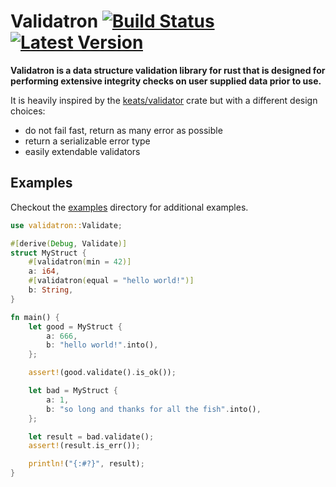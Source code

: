 # Validatron [![Build Status]][actions] [![Latest Version]][crates.io]


[Build Status]: https://img.shields.io/github/workflow/status/serde-rs/serde/CI/master
[actions]: https://github.com/serde-rs/serde/actions?query=branch%3Amaster
[Latest Version]: https://img.shields.io/crates/v/validatron.svg
[crates.io]: https://crates.io/crates/validatron


**Validatron is a data structure validation library for rust that is designed for performing extensive
integrity checks on user supplied data prior to use.**

It is heavily inspired by the [keats/validator][1] crate but with a different design choices:

- do not fail fast, return as many error as possible
- return a serializable error type
- easily extendable validators

## Examples

Checkout the [examples](/validatron/examples) directory for additional examples.

```rust
use validatron::Validate;

#[derive(Debug, Validate)]
struct MyStruct {
    #[validatron(min = 42)]
    a: i64,
    #[validatron(equal = "hello world!")]
    b: String,
}

fn main() {
    let good = MyStruct {
        a: 666,
        b: "hello world!".into(),
    };

    assert!(good.validate().is_ok());

    let bad = MyStruct {
        a: 1,
        b: "so long and thanks for all the fish".into(),
    };

    let result = bad.validate();
    assert!(result.is_err());

    println!("{:#?}", result);
}
```

[1]: https://github.com/Keats/validator

